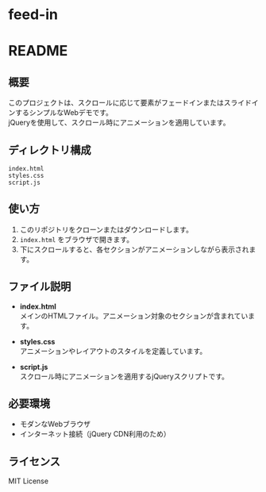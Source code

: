 # feed-in
# README

## 概要

このプロジェクトは、スクロールに応じて要素がフェードインまたはスライドインするシンプルなWebデモです。  
jQueryを使用して、スクロール時にアニメーションを適用しています。

## ディレクトリ構成

```
index.html
styles.css
script.js
```

## 使い方

1. このリポジトリをクローンまたはダウンロードします。
2. `index.html` をブラウザで開きます。
3. 下にスクロールすると、各セクションがアニメーションしながら表示されます。

## ファイル説明

- **index.html**  
  メインのHTMLファイル。アニメーション対象のセクションが含まれています。

- **styles.css**  
  アニメーションやレイアウトのスタイルを定義しています。

- **script.js**  
  スクロール時にアニメーションを適用するjQueryスクリプトです。

## 必要環境

- モダンなWebブラウザ
- インターネット接続（jQuery CDN利用のため）

## ライセンス

MIT License
